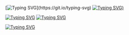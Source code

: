 [![Typing SVG](https://readme-typing-svg.herokuapp.com?color=F7F7F7&center=true&multiline=true&lines=HELLO!)](https://git.io/typing-svg)
[![Typing SVG](https://readme-typing-svg.herokuapp.com?color=6E6E6E&center=true&multiline=true&lines=Hello+from+Revel+%3A))](https://git.io/typing-svg)

[![Typing SVG](https://readme-typing-svg.herokuapp.com?color=6E6E6E&center=true&multiline=true&lines=What+I+Do)](https://git.io/typing-svg)
[![Typing SVG](https://readme-typing-svg.herokuapp.com?color=F7F7F7&center=true&lines=Exploit+%2F%2F+Virus+%2F%2F+Programs+Creators)](https://git.io/typing-svg)

[![Typing SVG](https://readme-typing-svg.herokuapp.com?color=F7F7F7&center=true&lines=Python+%7C+C%23+%7C+bash+%7C+batch)](https://git.io/typing-svg)
